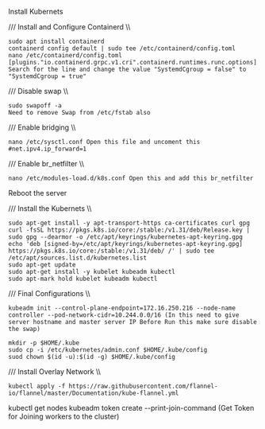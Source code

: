 Install Kubernets

/// Install and Configure Containerd \\\

    sudo apt install containerd
    containerd config default | sudo tee /etc/containerd/config.toml
    nano /etc/containerd/config.toml
    [plugins."io.containerd.grpc.v1.cri".containerd.runtimes.runc.options] Search for the line and change the value "SystemdCgroup = false" to "SystemdCgroup = true"

/// Disable swap \\\

    sudo swapoff -a
    Need to remove Swap from /etc/fstab also

/// Enable bridging \\\

    nano /etc/sysctl.conf Open this file and uncoment this #net.ipv4.ip_forward=1

/// Enable br_netfilter \\\

    nano /etc/modules-load.d/k8s.conf Open this and add this br_netfilter

Reboot the server

/// Install the Kubernets \\\

    sudo apt-get install -y apt-transport-https ca-certificates curl gpg
    curl -fsSL https://pkgs.k8s.io/core:/stable:/v1.31/deb/Release.key | sudo gpg --dearmor -o /etc/apt/keyrings/kubernetes-apt-keyring.gpg
    echo 'deb [signed-by=/etc/apt/keyrings/kubernetes-apt-keyring.gpg] https://pkgs.k8s.io/core:/stable:/v1.31/deb/ /' | sudo tee /etc/apt/sources.list.d/kubernetes.list
    sudo apt-get update
    sudo apt-get install -y kubelet kubeadm kubectl
    sudo apt-mark hold kubelet kubeadm kubectl

/// Final Configurations  \\\

    kubeadm init --control-plane-endpoint=172.16.250.216 --node-name controller --pod-network-cidr=10.244.0.0/16 (In this need to give server hostname and master server IP Before Run this make sure disable the swap)
    
    mkdir -p $HOME/.kube
    sudo cp -i /etc/kubernetes/admin.conf $HOME/.kube/config
    suod chown $(id -u):$(id -g) $HOME/.kube/config

/// Install Overlay Network \\\

    kubectl apply -f https://raw.githubusercontent.com/flannel-io/flannel/master/Documentation/kube-flannel.yml


kubectl get nodes
kubeadm token create --print-join-command (Get Token for Joining workers to the cluster)
